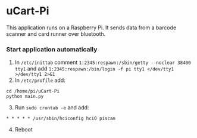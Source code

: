 # uCart-Pi
This application runs on a Raspberry Pi. It sends data from a barcode scanner and card runner over bluetooth.

### Start application automatically
1. In `/etc/inittab` comment `1:2345:respawn:/sbin/getty --noclear 38400 tty1` and add `1:2345:respawn:/bin/login -f pi tty1 </dev/tty1 >/dev/tty1 2>&1`
2. In `/etc/profile` add:

  ```
  cd /home/pi/uCart-Pi
  python main.py
  ```
3. Run `sudo crontab -e` and add:

  ```
  * * * * * /usr/sbin/hciconfig hci0 piscan
  ```
4. Reboot
